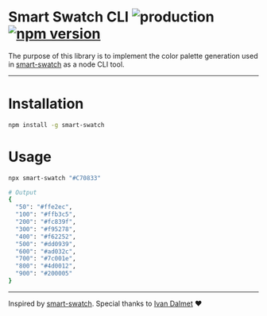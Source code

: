 # Smart Swatch CLI ![production](https://github.com/chrisodicho/smart-swatch/actions/workflows/prod.workflow.yml/badge.svg) [![npm version](https://badge.fury.io/js/smart-swatch.svg)](https://badge.fury.io/js/smart-swatch)

The purpose of this library is to implement the color palette generation used in [smart-swatch](https://smart-swatch.netlify.app/) as a node CLI tool.

---

# Installation

```bash
npm install -g smart-swatch
```

# Usage

```bash
npx smart-swatch "#C70833"

# Output
{
  "50": "#ffe2ec",
  "100": "#ffb3c5",
  "200": "#fc839f",
  "300": "#f95278",
  "400": "#f62252",
  "500": "#dd0939",
  "600": "#ad032c",
  "700": "#7c001e",
  "800": "#4d0012",
  "900": "#200005"
}
```

---

Inspired by [smart-swatch](https://github.com/ivan-dalmet/smart-swatch). Special thanks to [Ivan Dalmet](https://ivan.dalmet.fr/) ❤️
